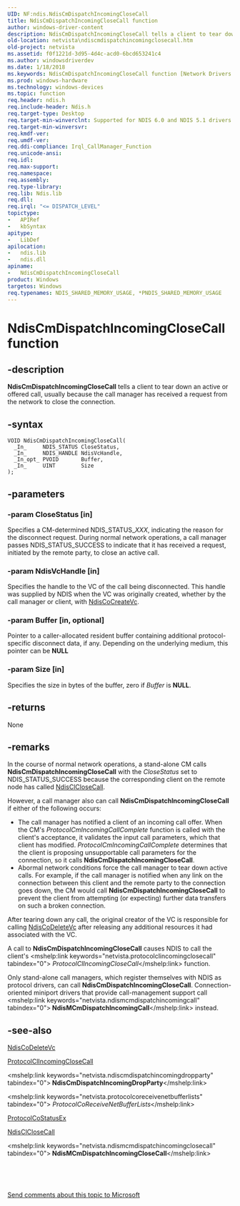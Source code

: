 ```yaml
---
UID: NF:ndis.NdisCmDispatchIncomingCloseCall
title: NdisCmDispatchIncomingCloseCall function
author: windows-driver-content
description: NdisCmDispatchIncomingCloseCall tells a client to tear down an active or offered call, usually because the call manager has received a request from the network to close the connection.
old-location: netvista\ndiscmdispatchincomingclosecall.htm
old-project: netvista
ms.assetid: f0f1221d-3d95-4d4c-acd0-6bcd653241c4
ms.author: windowsdriverdev
ms.date: 1/18/2018
ms.keywords: NdisCmDispatchIncomingCloseCall function [Network Drivers Starting with Windows Vista], netvista.ndiscmdispatchincomingclosecall, condis_call_manager_ref_877248ee-cc60-430c-836c-d2580627363f.xml, NdisCmDispatchIncomingCloseCall, ndis/NdisCmDispatchIncomingCloseCall
ms.prod: windows-hardware
ms.technology: windows-devices
ms.topic: function
req.header: ndis.h
req.include-header: Ndis.h
req.target-type: Desktop
req.target-min-winverclnt: Supported for NDIS 6.0 and NDIS 5.1 drivers (see       NdisCmDispatchIncomingCloseCall (NDIS 5.1)) in Windows Vista. Supported for NDIS 5.1 drivers (see       NdisCmDispatchIncomingCloseCall (NDIS 5.1)) in Windows XP.
req.target-min-winversvr: 
req.kmdf-ver: 
req.umdf-ver: 
req.ddi-compliance: Irql_CallManager_Function
req.unicode-ansi: 
req.idl: 
req.max-support: 
req.namespace: 
req.assembly: 
req.type-library: 
req.lib: Ndis.lib
req.dll: 
req.irql: "<= DISPATCH_LEVEL"
topictype:
-	APIRef
-	kbSyntax
apitype:
-	LibDef
apilocation:
-	ndis.lib
-	ndis.dll
apiname:
-	NdisCmDispatchIncomingCloseCall
product: Windows
targetos: Windows
req.typenames: NDIS_SHARED_MEMORY_USAGE, *PNDIS_SHARED_MEMORY_USAGE
---
```


# NdisCmDispatchIncomingCloseCall function


## -description


<b>NdisCmDispatchIncomingCloseCall</b> tells a client to tear down an active or offered call, usually
  because the call manager has received a request from the network to close the connection.


## -syntax


````
VOID NdisCmDispatchIncomingCloseCall(
  _In_     NDIS_STATUS CloseStatus,
  _In_     NDIS_HANDLE NdisVcHandle,
  _In_opt_ PVOID       Buffer,
  _In_     UINT        Size
);
````


## -parameters




### -param CloseStatus [in]

Specifies a CM-determined NDIS_STATUS_<i>XXX</i>, indicating the reason for the disconnect request. During normal network operations, a call
     manager passes NDIS_STATUS_SUCCESS to indicate that it has received a request, initiated by the remote
     party, to close an active call.


### -param NdisVcHandle [in]

Specifies the handle to the VC of the call being disconnected. This handle was supplied by NDIS
     when the VC was originally created, whether by the call manager or client, with 
     <a href="..\ndis\nf-ndis-ndiscocreatevc.md">NdisCoCreateVc</a>.


### -param Buffer [in, optional]

Pointer to a caller-allocated resident buffer containing additional protocol-specific disconnect
     data, if any. Depending on the underlying medium, this pointer can be <b>NULL</b>


### -param Size [in]

Specifies the size in bytes of the buffer, zero if 
     <i>Buffer</i> is <b>NULL</b>.


## -returns


None



## -remarks


In the course of normal network operations, a stand-alone CM calls 
    <b>NdisCmDispatchIncomingCloseCall</b> with the 
    <i>CloseStatus</i> set to NDIS_STATUS_SUCCESS because the corresponding client on the remote node has
    called 
    <a href="..\ndis\nf-ndis-ndisclclosecall.md">NdisClCloseCall</a>.

However, a call manager also can call 
    <b>NdisCmDispatchIncomingCloseCall</b> if either of the following occurs:
<ul>
<li>
The call manager has notified a client of an incoming call offer. When the CM's 
      <mshelp:link keywords="netvista.protocolcmincomingcallcomplete" tabindex="0"><i>
      ProtocolCmIncomingCallComplete</i></mshelp:link> function is called with the client's acceptance, it validates the
      input call parameters, which that client has modified. 
      <i>ProtocolCmIncomingCallComplete</i> determines that the client is proposing unsupportable call
      parameters for the connection, so it calls 
      <b>NdisCmDispatchIncomingCloseCall</b>.

</li>
<li>
Abormal network conditions force the call manager to tear down active calls. For example, if the
      call manager is notified when any link on the connection between this client and the remote party to
      the connection goes down, the CM would call 
      <b>NdisCmDispatchIncomingCloseCall</b> to prevent the client from attempting (or expecting) further data
      transfers on such a broken connection.

</li>
</ul>After tearing down any call, the original creator of the VC is responsible for calling 
    <a href="..\ndis\nf-ndis-ndiscodeletevc.md">NdisCoDeleteVc</a> after releasing any
    additional resources it had associated with the VC.

A call to 
    <b>NdisCmDispatchIncomingCloseCall</b> causes NDIS to call the client's 
    <mshelp:link keywords="netvista.protocolclincomingclosecall" tabindex="0"><i>
    ProtocolClIncomingCloseCall</i></mshelp:link> function.

Only stand-alone call managers, which register themselves with NDIS as protocol drivers, can call 
    <b>NdisCmDispatchIncomingCloseCall</b>. Connection-oriented miniport drivers that provide call-management
    support call 
    <mshelp:link keywords="netvista.ndismcmdispatchincomingcall" tabindex="0"><b>
    NdisMCmDispatchIncomingCall</b></mshelp:link> instead.



## -see-also

<a href="..\ndis\nf-ndis-ndiscodeletevc.md">NdisCoDeleteVc</a>

<a href="..\ndis\nc-ndis-protocol_cl_incoming_close_call.md">ProtocolClIncomingCloseCall</a>

<mshelp:link keywords="netvista.ndiscmdispatchincomingdropparty" tabindex="0"><b>
   NdisCmDispatchIncomingDropParty</b></mshelp:link>

<mshelp:link keywords="netvista.protocolcoreceivenetbufferlists" tabindex="0"><i>
   ProtocolCoReceiveNetBufferLists</i></mshelp:link>

<a href="..\ndis\nc-ndis-protocol_co_status_ex.md">ProtocolCoStatusEx</a>

<a href="..\ndis\nf-ndis-ndisclclosecall.md">NdisClCloseCall</a>

<mshelp:link keywords="netvista.ndismcmdispatchincomingclosecall" tabindex="0"><b>
   NdisMCmDispatchIncomingCloseCall</b></mshelp:link>

 

 

<a href="mailto:wsddocfb@microsoft.com?subject=Documentation%20feedback [netvista\netvista]:%20NdisCmDispatchIncomingCloseCall function%20 RELEASE:%20(1/18/2018)&amp;body=%0A%0APRIVACY STATEMENT%0A%0AWe use your feedback to improve the documentation. We don't use your email address for any other purpose, and we'll remove your email address from our system after the issue that you're reporting is fixed. While we're working to fix this issue, we might send you an email message to ask for more info. Later, we might also send you an email message to let you know that we've addressed your feedback.%0A%0AFor more info about Microsoft's privacy policy, see http://privacy.microsoft.com/en-us/default.aspx." title="Send comments about this topic to Microsoft">Send comments about this topic to Microsoft</a>

